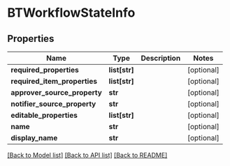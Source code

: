 # BTWorkflowStateInfo

## Properties
Name | Type | Description | Notes
------------ | ------------- | ------------- | -------------
**required_properties** | **list[str]** |  | [optional] 
**required_item_properties** | **list[str]** |  | [optional] 
**approver_source_property** | **str** |  | [optional] 
**notifier_source_property** | **str** |  | [optional] 
**editable_properties** | **list[str]** |  | [optional] 
**name** | **str** |  | [optional] 
**display_name** | **str** |  | [optional] 

[[Back to Model list]](../README.md#documentation-for-models) [[Back to API list]](../README.md#documentation-for-api-endpoints) [[Back to README]](../README.md)


